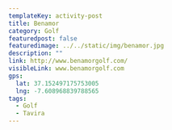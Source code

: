 ```yaml
---
templateKey: activity-post
title: Benamor
category: Golf 
featuredpost: false
featuredimage: ../../static/img/benamor.jpg
description: ""
link: http://www.benamorgolf.com/
visibleLink: www.benamorgolf.com
gps:
  lat: 37.152497175753005
  lng: -7.608968839788565
tags:
  - Golf
  - Tavira
---
```


